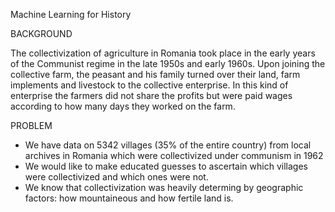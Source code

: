 Machine Learning for History

BACKGROUND

The collectivization of agriculture in Romania took place in the early years of the Communist regime in the late 1950s and early 1960s. Upon joining the collective farm, the peasant and his family turned over their land, farm implements and livestock to the collective enterprise. In this kind of enterprise the farmers did not share the profits but were paid wages according to how many days they worked on the farm.

PROBLEM
* We have data on 5342 villages (35% of the entire country) from local archives in Romania  which were collectivized under communism in 1962
* We would like to make educated guesses to ascertain which villages were collectivized and which ones were not.
* We know that collectivization was heavily determing by geographic factors: how mountaineous and how fertile land is.
